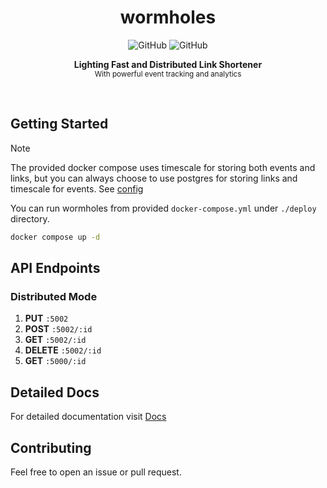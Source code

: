 <h1 align="center">wormholes</h1>
<p align='center'>
  <img alt="GitHub" src="https://img.shields.io/github/actions/workflow/status/noquark/wormholes/docker.yml?logo=github&style=flat-square" />
  <img alt="GitHub" src="https://img.shields.io/github/license/noquark/wormholes?logo=gnu&style=flat-square" />
</p>
<p align="center">
  <b>Lighting Fast and Distributed Link Shortener</b><br />
  <sub>With powerful event tracking and analytics</sub>
</p>
<br />

## Getting Started

> [!NOTE]
> The provided docker compose uses timescale for storing both events and links, but you can always choose to use postgres for storing links and timescale for events. See [config](https://noquark.com/docs/wormholes/configuration#customizing-database-connections)

You can run wormholes from provided `docker-compose.yml` under `./deploy` directory.

```sh
docker compose up -d
```

## API Endpoints

### Distributed Mode

1. **PUT** `:5002`
2. **POST** `:5002/:id`
3. **GET** `:5002/:id`
4. **DELETE** `:5002/:id`
5. **GET** `:5000/:id`

## Detailed Docs

For detailed documentation visit [Docs](https://noquark.com/docs/wormholes)

## Contributing

Feel free to open an issue or pull request.
